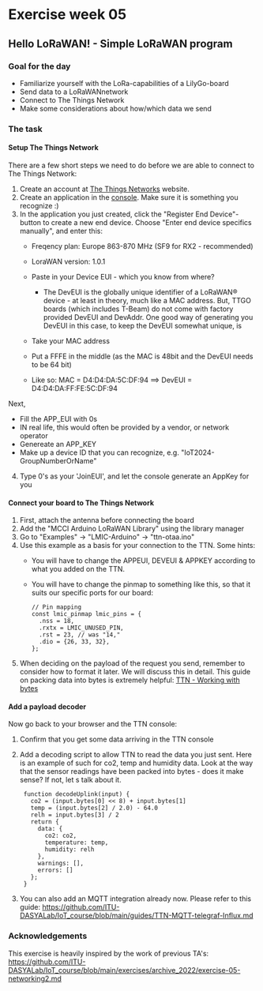 # Exercise week 05
## Hello LoRaWAN! - Simple LoRaWAN program

### Goal for the day

  * Familiarize yourself with the LoRa-capabilities of a LilyGo-board
  * Send data to a LoRaWANnetwork
  * Connect to The Things Network
  * Make some considerations about how/which data we send

### The task

#### Setup The Things Network

There are a few short steps we need to do before we are able to connect to The Things Network:
 
1. Create an account at [The Things Networks](https://www.thethingsnetwork.org/) website.
2. Create an application in the [console](https://eu1.cloud.thethings.network/console/). Make sure it is something you recognize :)
3. In the application you just created, click the "Register End Device"-button to create a new end device. Choose "Enter end device specifics manually", and enter this: 
    - Freqency plan: Europe 863-870 MHz (SF9 for RX2 - recommended)
    - LoraWAN version: 1.0.1
    - Paste in your Device EUI - which you know from where?
      - The DevEUI is the globally unique identifier of a LoRaWAN® device - at least in theory, much like a MAC address. But, TTGO boards (which includes T-Beam) do not come with factory provided DevEUI and DevAddr. One good way of generating you DevEUI in this case, to keep the DevEUI somewhat unique, is

    - Take your MAC address
    - Put a FFFE in the middle (as the MAC is 48bit and the DevEUI needs to be 64 bit)
    - Like so:  MAC = D4:D4:DA:5C:DF:94 ==> DevEUI = D4:D4:DA:FF:FE:5C:DF:94
  
Next,
  - Fill the APP_EUI with 0s 
  - IN real life, this would often be provided by a vendor, or network operator
  - Genereate an APP_KEY
  - Make up a device ID that you can recognize, e.g. "IoT2024-GroupNumberOrName"
    
4. Type 0's as your 'JoinEUI', and let the console generate  an AppKey for you

#### Connect your board to The Things Network

1. First, attach the antenna before connecting the board
2. Add the "MCCI Arduino LoRaWAN Library" using the library manager
3. Go to "Examples" -> "LMIC-Arduino" -> "ttn-otaa.ino" 
4. Use this example as a basis for your connection to the TTN. Some hints:
    - You will have to change the APPEUI, DEVEUI & APPKEY according to what you added on the TTN.
    - You will have to change the pinmap to something like this, so that it suits our specific ports for our board:
          
          // Pin mapping
          const lmic_pinmap lmic_pins = {
            .nss = 18,
            .rxtx = LMIC_UNUSED_PIN,
            .rst = 23, // was "14,"
            .dio = {26, 33, 32},
          };
5. When deciding on the payload of the request you send, remember to consider how to format it later. We will discuss this in detail.
   This guide on packing data into bytes is extremely helpful: [TTN - Working with bytes](https://www.thethingsnetwork.org/docs/devices/bytes/)

#### Add a payload decoder

Now go back to your browser and the TTN console:

1. Confirm that you get some data arriving in the TTN console

2. Add a decoding script to allow TTN to read the data you just sent. Here is an example of such for co2, temp and humidity data.
Look at the way that the sensor readings have been packed into bytes - does it make sense? If not, let s talk about it.

        function decodeUplink(input) {
          co2 = (input.bytes[0] << 8) + input.bytes[1]
          temp = (input.bytes[2] / 2.0) - 64.0
          relh = input.bytes[3] / 2
          return {
            data: {
              co2: co2,
              temperature: temp,
              humidity: relh
            },
            warnings: [],
            errors: []
          };
        }
  
3. You can also add an MQTT integration already now. Please refer to this guide: https://github.com/ITU-DASYALab/IoT_course/blob/main/guides/TTN-MQTT-telegraf-Influx.md

### Acknowledgements

This exercise is heavily inspired by the work of previous TA's: https://github.com/ITU-DASYALab/IoT_course/blob/main/exercises/archive_2022/exercise-05-networking2.md
